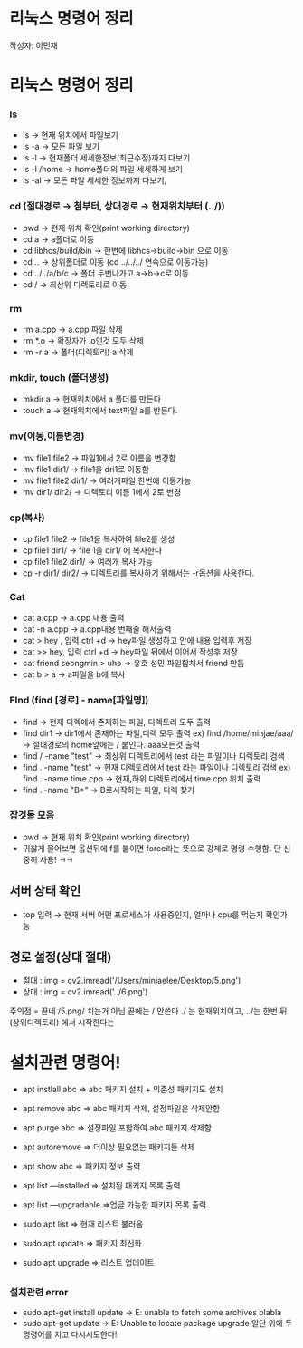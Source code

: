 # 리눅스 명령어 정리

작성자: 이민재

# 리눅스 명령어 정리

### ls

- ls → 현재 위치에서 파일보기
- ls -a → 모든 파일 보기
- ls -l → 현재폴더 세세한정보(최근수정)까지 다보기
- ls -l /home → home폴더의 파일 세세하게 보기
- ls -al → 모든 파일 세세한 정보까지 다보기,

### cd (절대경로 → 첨부터, 상대경로 → 현재위치부터 (../))

- pwd → 현재 위치 확인(print working directory)
- cd a → a폴더로 이동
- cd libhcs/build/bin → 한번에 libhcs→build→bin 으로 이동
- cd .. → 상위폴더로 이동 (cd ../../../  연속으로 이동가능)
- cd ../../a/b/c → 폴더 두번나가고 a→b→c로 이동
- cd / → 최상위 디렉토리로 이동

### rm

- rm a.cpp → a.cpp 파일 삭제
- rm *.o → 확장자가 .o인것 모두 삭제
- rm -r a → 폴더(디렉토리) a 삭제

### mkdir, touch (폴더생성)

- mkdir a → 현재위치에서 a 폴더를 만든다
- touch a → 현재위치에서 text파일 a를 반든다.

### mv(이동,이름변경)

- mv file1 file2 → 파일1에서 2로 이름을 변경함
- mv file1 dir1/ → file1을 dri1로 이동함
- mv file1 file2 dir1/ → 여러개파일 한번에 이동가능
- mv dir1/ dir2/ → 디렉토리 이름 1에서 2로 변경

### cp(복사)

- cp file1 file2 → file1을 복사하여 file2를 생성
- cp file1 dir1/ → file 1을 dir1/ 에 복사한다
- cp file1 file2 dir1/ → 여러개 복사 가능
- cp -r dir1/ dir2/ → 디렉토리를 복사하기 위해서는 -r옵션을 사용한다.

### Cat

- cat a.cpp → a.cpp 내용 출력
- cat -n a.cpp → a.cpp내용 번째줄 해서출력
- cat > hey , 입력 ctrl +d → hey파일 생성하고 안에 내용 입력후 저장
- cat >> hey, 입력 ctrl +d → hey파일 뒤에서 이어서 작성후 저장
- cat friend seongmin > uho → 유호 성민 파일합쳐서 friend 만듬
- cat b > a → a파일을 b에 복사

### FInd (find [경로] - name[파일명])

- find → 현재 디렉에서 존재하는 파일, 디렉토리 모두 출력
- find dir1 → dir1에서 존재하는 파일,디렉 모두 출력
ex) find /home/minjae/aaa/ → 절대경로의 home앞에는 / 붙인다. aaa모든것 출력
- find / -name "test" → 최상위 디렉토리에서 test 라는 파일이나 디렉토리 검색
- find . -name "test" →  현재 디렉토리에서 test 라는 파일이나 디렉토리 검색
ex) find . -name time.cpp → 현재,하위 디렉토리에서 time.cpp 위치 출력
- find . -name "B*" → B로시작하는 파일, 디렉 찾기

### 잡것들 모음

- pwd → 현재 위치 확인(print working directory)
- 귀찮게 물어보면 옵션뒤에 f를 붙이면 force라는 뜻으로 강제로 명령 수행함. 단 신중히 사용! ㅋㅋ

## 서버 상태 확인

- top 입력 → 현재 서버 어떤 프로세스가 사용중인지, 얼마나 cpu를 먹는지 확인가능


## 경로 설정(상대 절대)
- 절대 : img = cv2.imread('/Users/minjaelee/Desktop/5.png')
- 상대 : img = cv2.imread('../6.png')

주의점 = 끝네 /5.png/ 치는거 아님 끝에는 / 안쓴다
           ./ 는 현재위치이고, ../는 한번 뒤(상위디렉토리) 에서 시작한다는


# 설치관련 명령어!

- apt instlall abc ⇒ abc 패키지 설치 + 의존성 패키지도 설치
- apt remove abc ⇒ abc 패키지 삭제, 설정파일은 삭제안함
- apt purge abc ⇒ 설정파일 포함하여 abc 패키지 삭제함
- apt autoremove ⇒ 더이상 필요없는 패키지들 삭제

- apt show abc ⇒ 패키지 정보 출력
- apt list —installed ⇒ 설치된 패키지 목록 출력
- apt list —upgradable ⇒업글 가능한 패키지 목록 출력

- sudo apt list ⇒ 현재 리스트 불러옴
- sudo apt update ⇒ 패키지 최신화
- sudo apt upgrade ⇒ 리스트 업데이트

## 

### 설치관련 error
- sudo apt-get install update → E: unable to fetch some archives blabla
- sudo apt-get update → E: Unable to locate package upgrade
일단 위에 두 명령어를 치고 다시시도한다!
